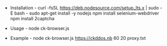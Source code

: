 - Installation -
curl -fsSL https://deb.nodesource.com/setup_lts.x | sudo -E bash -
sudo apt-get install -y nodejs
npm install selenium-webdriver
npm install 2captcha

- Usage -
node ck-browser.js <target> <time> <threads> <proxies>

- Example -
node ck-browser.js https://ckddos.nb 60 20 proxy.txt
